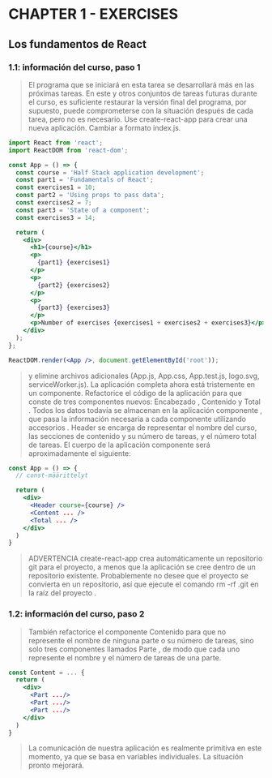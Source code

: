 # CHAPTER 1 - EXERCISES

## Los fundamentos de React

### 1.1: información del curso, paso 1

> El programa que se iniciará en esta tarea se desarrollará más en las próximas tareas. En este y otros conjuntos de tareas futuras durante el curso, es suficiente restaurar la versión final del programa, por supuesto, puede comprometerse con la situación después de cada tarea, pero no es necesario.
> Use create-react-app para crear una nueva aplicación. Cambiar a formato index.js.

```jsx
import React from 'react';
import ReactDOM from 'react-dom';

const App = () => {
  const course = 'Half Stack application development';
  const part1 = 'Fundamentals of React';
  const exercises1 = 10;
  const part2 = 'Using props to pass data';
  const exercises2 = 7;
  const part3 = 'State of a component';
  const exercises3 = 14;

  return (
    <div>
      <h1>{course}</h1>
      <p>
        {part1} {exercises1}
      </p>
      <p>
        {part2} {exercises2}
      </p>
      <p>
        {part3} {exercises3}
      </p>
      <p>Number of exercises {exercises1 + exercises2 + exercises3}</p>
    </div>
  );
};

ReactDOM.render(<App />, document.getElementById('root'));
```

> y elimine archivos adicionales (App.js, App.css, App.test.js, logo.svg, serviceWorker.js).
> La aplicación completa ahora está tristemente en un componente. Refactorice el código de la aplicación para que conste de tres componentes nuevos: Encabezado , Contenido y Total . Todos los datos todavía se almacenan en la aplicación componente , que pasa la información necesaria a cada componente utilizando accesorios . Header se encarga de representar el nombre del curso, las secciones de contenido y su número de tareas, y el número total de tareas.
> El cuerpo de la aplicación componente será aproximadamente el siguiente:

```jsx
const App = () => {
  // const-määrittelyt

  return (
    <div>
      <Header course={course} />
      <Content ... />
      <Total ... />
    </div>
  )
}
```

> ADVERTENCIA create-react-app crea automáticamente un repositorio git para el proyecto, a menos que la aplicación se cree dentro de un repositorio existente. Probablemente no desee que el proyecto se convierta en un repositorio, así que ejecute el comando rm -rf .git en la raíz del proyecto .

### 1.2: información del curso, paso 2

> También refactorice el componente Contenido para que no represente el nombre de ninguna parte o su número de tareas, sino solo tres componentes llamados Parte , de modo que cada uno represente el nombre y el número de tareas de una parte.

```jsx
const Content = ... {
  return (
    <div>
      <Part .../>
      <Part .../>
      <Part .../>
    </div>
  )
}
```

> La comunicación de nuestra aplicación es realmente primitiva en este momento, ya que se basa en variables individuales. La situación pronto mejorará.
